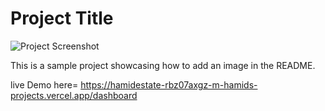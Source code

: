 # Project Title

![Project Screenshot](assets/example-image.png "example-image.png")

This is a sample project showcasing how to add an image in the README.



live Demo here= https://hamidestate-rbz07axgz-m-hamids-projects.vercel.app/dashboard
